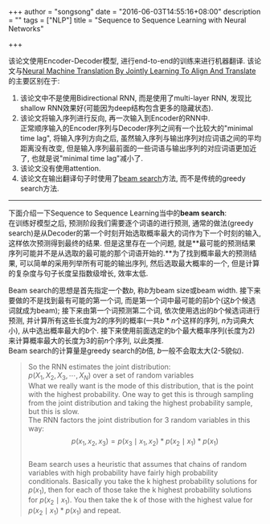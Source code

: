 +++
author = "songsong"
date = "2016-06-03T14:55:16+08:00"
description = ""
tags = ["NLP"]
title = "Sequence to Sequence Learning with Neural Networks"

+++
      

该论文使用Encoder-Decoder模型, 进行end-to-end的训练来进行机器翻译. 该论文与[Neural Machine Translation By Jointly Learning To Align And Translate](http://blog.songru.org/posts/notebook/Neural_Machine_Translation_By_Jointly_Learning_To_Align_And_Translate_NOTE/)的主要区别在于:   

1. 该论文中不是使用Bidirectional RNN, 而是使用了multi-layer RNN, 发现比shallow RNN效果好(可能因为deep结构包含更多的隐藏状态).    
2. 该论文将输入序列进行反向, 再一次输入到Encoder的RNN中.   
正常顺序输入的Encoder序列与Decoder序列之间有一个比较大的"minimal time lag", 将输入序列方向之后, 虽然输入序列与输出序列对应词语之间的平均距离没有改变, 但是输入序列最前面的一些词语与输出序列的对应词语更加近了, 也就是说"minimal time lag"减小了.    
3. 该论文没有使用attention.   
4. 该论文在输出翻译句子时使用了[beam search](https://en.wikipedia.org/wiki/Beam_search)方法, 而不是传统的greedy search方法.   
<!--more-->
________
下面介绍一下Sequence to Sequence Learning当中的**beam search**:       
在训练好模型之后, 预测阶段我们需要逐个词语的进行预测, 通常的做法(greedy search)是从Decoder的第一个时刻开始选取概率最大的词作为下一个时刻的输入, 这样依次预测得到最终的结果. 但是这里存在一个问题, 就是**最可能的预测结果序列可能并不是从选取的最可能的那个词语开始的.**为了找到概率最大的预测结果, 可以简单的采用列举所有可能的输出序列, 然后选取最大概率的一个, 但是计算的复杂度与句子长度呈指数级增长, 效率太低.    

Beam search的思想是首先指定一个数$b$, 称$b$为beam size或beam width. 接下来要做的不是找到最有可能的第一个词, 而是第一个词中最可能的前$b$个(这$b$个候选词就成为beam); 接下来由第一个词预测第二个词, 依次使用选出的$b$个候选词进行预测, 并计算所有这些长度为2的序列的概率(一共$b*n$个这样的序列, $n$为词典大小), 从中选出概率最大的$b$个. 接下来使用前面选定的b个最大概率序列(长度为2)来计算概率最大的长度为3的前$n$个序列, 以此类推.      
Beam search的计算量是greedy search的$b$倍, $b$一般不会取太大(2-5貌似).    


>So the RNN estimates the joint distribution:   
>$p(X_1, X_2, X_3, \cdots, X_N)$ over a set of random variables   
>What we really want is the mode of this distribution, that is the point with the highest probability. One way to get this is through sampling from the joint distribution and taking the highest probability sample, but this is slow.    
>The RNN factors the joint distribution for 3 random variables in this way:   
>$$p(x_1, x_2, x_3) = p(x_3 \mid x_1,x_2) * p(x_2 \mid x_1) * p(x_1)$$   
>Beam search uses a heuristic that assumes that chains of random variables with high probability have fairly high probability conditionals. Basically you take the k highest probability solutions for $p(x_1)$, then for each of those take the k highest probability solutions for $p(x_2 \mid x_1)$. You then take the k of those with the highest value for $p(x_2 \mid x_1) * p(x_1)$ and repeat.   
